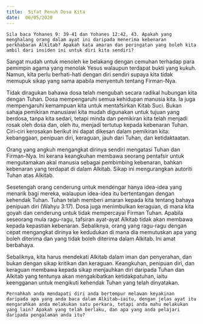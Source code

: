 ```yaml
---
title:  Sifat Penuh Dosa Kita
date:  06/05/2020
---
```


`Sila baca Yohanes 9: 39-41 dan Yohanes 12:42, 43. Apakah yang menghalang orang dalam ayat ini daripada menerima kebenaran perkhabaran Alkitab? Apakah kata amaran dan peringatan yang boleh kita ambil dari insiden ini untuk diri kita sendiri?`

Sangat mudah untuk menoleh ke belakang dengan cemuhan terhadap para pemimpin agama yang menolak Yesus walaupun terdapat bukti yang kukuh. Namun, kita perlu berhati-hati dengan diri sendiri supaya kita tidak memupuk sikap yang sama apabila menyentuh tentang  Firman-Nya.

Tidak diragukan  bahawa dosa telah mengubah secara radikal hubungan kita dengan Tuhan. Dosa mempengaruhi semua kehidupan manusia kita. Ia juga mempengaruhi kemampuan kita untuk mentafsirkan Kitab Suci. Bukan sahaja pemikiran manusiawi kita mudah digunakan untuk tujuan yang berdosa, tanpa kita sedari, tetapi minda dan pemikiran kita telah menjadi rosak oleh dosa dan, oleh itu, menjadi tertutup kepada kebenaran Tuhan. Ciri-ciri kerosakan berikut ini dapat dikesan dalam pemikiran kita: kebanggaan, penipuan diri, keraguan, jauh dari Tuhan, dan ketidaktaatan.

Orang yang angkuh mengangkat dirinya sendiri mengatasi Tuhan dan Firman-Nya. Ini kerana keangkuhan membawa seorang pentafsir untuk mengutamakan akal manusia sebagai pembimbing kebenaran, bahkan kebenaran yang terdapat di dalam Alkitab. Sikap ini mengurangkan autoriti Tuhan atas Alkitab.

Sesetengah orang cenderung untuk mendengar hanya idea-idea yang menarik bagi mereka, walaupun idea-idea itu bertentangan dengan kehendak Tuhan. Tuhan telah memberi amaran kepada kita tentang bahaya penipuan diri (Wahyu 3:17). Dosa juga menimbulkan keraguan, di mana kita goyah dan cenderung untuk tidak mempercayai Firman Tuhan. Apabila seseorang mula ragu-ragu, tafsiran ayat-ayat Alkitab tidak akan membawa kepada kepastian kebenaran. Sebaliknya, orang yang ragu-ragu  dengan cepat mengangkat dirinya ke kedudukan di mana dia memutuskan  apa yang boleh diterima dan yang tidak boleh diterima dalam Alkitab. Ini amat berbahaya.

Sebaliknya, kita harus mendekati Alkitab dalam iman dan penyerahan, dan bukan dengan sikap kritikan dan keraguan. Keangkuhan, penipuan diri, dan keraguan membawa kepada sikap menjauhkan diri daripada Tuhan dan Alkitab yang tentunya akan mengakibatkan ketidakpatuhan, iaitu keengganan untuk mengikuti kehendak Tuhan yang telah dinyatakan.

`Pernahkah anda mendapati diri anda bertempur melawan keyakinan daripada apa yang anda baca dalam Alkitab—iaitu, dengan jelas ayat itu mengarahkan anda melakukan satu perkara, tetapi anda mahu melakukan yang lain? Apakah yang telah berlaku, dan apa yang anda pelajari daripada pengalaman anda itu?`